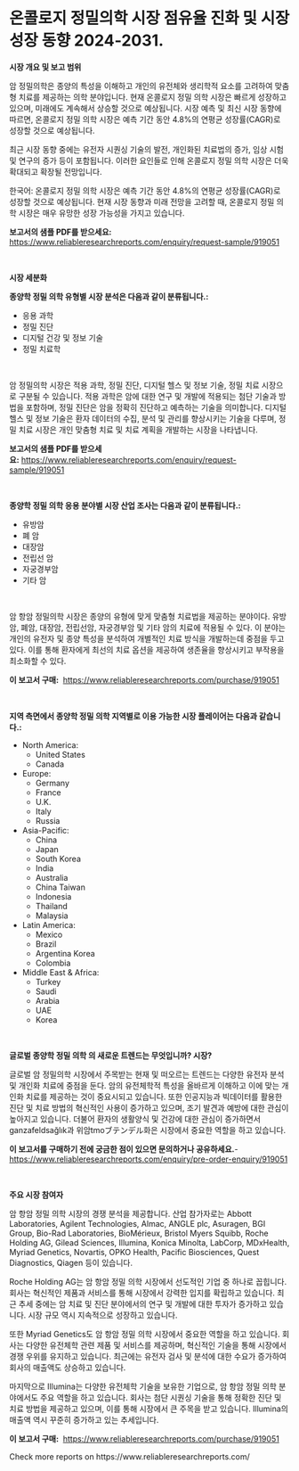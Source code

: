 <p><h1>온콜로지 정밀의학 시장 점유율 진화 및 시장 성장 동향 2024-2031.</h1></p><p><strong>시장 개요 및 보고 범위</strong></p>
<p><p>암 정밀의학은 종양의 특성을 이해하고 개인의 유전체와 생리학적 요소를 고려하여 맞춤형 치료를 제공하는 의학 분야입니다. 현재 온콜로지 정밀 의학 시장은 빠르게 성장하고 있으며, 미래에도 계속해서 상승할 것으로 예상됩니다. 시장 예측 및 최신 시장 동향에 따르면, 온콜로지 정밀 의학 시장은 예측 기간 동안 4.8%의 연평균 성장률(CAGR)로 성장할 것으로 예상됩니다.</p><p>최근 시장 동향 중에는 유전자 시퀀싱 기술의 발전, 개인화된 치료법의 증가, 임상 시험 및 연구의 증가 등이 포함됩니다. 이러한 요인들로 인해 온콜로지 정밀 의학 시장은 더욱 확대되고 확장될 전망입니다.</p><p>한국어: 온콜로지 정밀 의학 시장은 예측 기간 동안 4.8%의 연평균 성장률(CAGR)로 성장할 것으로 예상됩니다. 현재 시장 동향과 미래 전망을 고려할 때, 온콜로지 정밀 의학 시장은 매우 유망한 성장 가능성을 가지고 있습니다.</p></p>
<p><strong>보고서의 샘플 PDF를 받으세요:</strong> <a href="https://www.reliableresearchreports.com/enquiry/request-sample/919051">https://www.reliableresearchreports.com/enquiry/request-sample/919051</a></p>
<p>&nbsp;</p>
<p><strong>시장 세분화</strong></p>
<p><strong>종양학 정밀 의학 유형별 시장 분석은 다음과 같이 분류됩니다.:</strong></p>
<p><ul><li>응용 과학</li><li>정밀 진단</li><li>디지털 건강 및 정보 기술</li><li>정밀 치료학</li></ul></p>
<p>&nbsp;</p>
<p><p>암 정밀의학 시장은 적용 과학, 정밀 진단, 디지털 헬스 및 정보 기술, 정밀 치료 시장으로 구분될 수 있습니다. 적용 과학은 암에 대한 연구 및 개발에 적용되는 첨단 기술과 방법을 포함하며, 정밀 진단은 암을 정확히 진단하고 예측하는 기술을 의미합니다. 디지털 헬스 및 정보 기술은 환자 데이터의 수집, 분석 및 관리를 향상시키는 기술을 다루며, 정밀 치료 시장은 개인 맞춤형 치료 및 치료 계획을 개발하는 시장을 나타냅니다.</p></p>
<p><strong>보고서의 샘플 PDF를 받으세요:</strong>&nbsp;<a href="https://www.reliableresearchreports.com/enquiry/request-sample/919051">https://www.reliableresearchreports.com/enquiry/request-sample/919051</a></p>
<p>&nbsp;</p>
<p><strong> 종양학 정밀 의학 응용 분야별 시장 산업 조사는 다음과 같이 분류됩니다.:</strong></p>
<p><ul><li>유방암</li><li>폐 암</li><li>대장암</li><li>전립선 암</li><li>자궁경부암</li><li>기타 암</li></ul></p>
<p>&nbsp;</p>
<p><p>암 항암 정밀의학 시장은 종양의 유형에 맞게 맞춤형 치료법을 제공하는 분야이다. 유방암, 폐암, 대장암, 전립선암, 자궁경부암 및 기타 암의 치료에 적용될 수 있다. 이 분야는 개인의 유전자 및 종양 특성을 분석하여 개별적인 치료 방식을 개발하는데 중점을 두고 있다. 이를 통해 환자에게 최선의 치료 옵션을 제공하여 생존율을 향상시키고 부작용을 최소화할 수 있다.</p></p>
<p><strong>이 보고서 구매:</strong>&nbsp; <a href="https://www.reliableresearchreports.com/purchase/919051">https://www.reliableresearchreports.com/purchase/919051</a></p>
<p>&nbsp;</p>
<p><strong>지역 측면에서 종양학 정밀 의학 지역별로 이용 가능한 시장 플레이어는 다음과 같습니다.:</strong></p>
<p><ul>
    <li>
        North America:
        <ul>
            <li>United States</li>
            <li>Canada</li>
        </ul>
    </li>
    <li>
        Europe:
        <ul>
            <li>Germany</li>
            <li>France</li>
            <li>U.K.</li>
            <li>Italy</li>
            <li>Russia</li>
        </ul>
    </li>
    <li>
        Asia-Pacific:
        <ul>
            <li>China</li>
            <li>Japan</li>
            <li>South Korea</li>
            <li>India</li>
            <li>Australia</li>
            <li>China Taiwan</li>
            <li>Indonesia</li>
            <li>Thailand</li>
            <li>Malaysia</li>
        </ul>
    </li>
    <li>
        Latin America:
        <ul>
            <li>Mexico</li>
            <li>Brazil</li>
            <li>Argentina Korea</li>
            <li>Colombia</li>
        </ul>
    </li>
    <li>
        Middle East & Africa:
        <ul>
            <li>Turkey</li>
            <li>Saudi</li>
            <li>Arabia</li>
            <li>UAE</li>
            <li>Korea</li>
        </ul>
    </li>
    </ul></p>
<p>&nbsp;</p>
<p><strong>글로벌 종양학 정밀 의학 의 새로운 트렌드는 무엇입니까? 시장?</strong></p>
<p><p>글로벌 암 정밀의학 시장에서 주목받는 현재 및 떠오르는 트렌드는 다양한 유전자 분석 및 개인화 치료에 중점을 둔다. 암의 유전체학적 특성을 올바르게 이해하고 이에 맞는 개인화 치료를 제공하는 것이 중요시되고 있습니다. 또한 인공지능과 빅데이터를 활용한 진단 및 치료 방법의 혁신적인 사용이 증가하고 있으며, 조기 발견과 예방에 대한 관심이 높아지고 있습니다. 더불어 환자의 생활양식 및 건강에 대한 관심이 증가하면서 ganzafeldsağlık과 위암tmoブテンデル화은 시장에서 중요한 역할을 하고 있습니다.</p></p>
<p><strong>이 보고서를 구매하기 전에 궁금한 점이 있으면 문의하거나 공유하세요.</strong>- <a href="https://www.reliableresearchreports.com/enquiry/pre-order-enquiry/919051">https://www.reliableresearchreports.com/enquiry/pre-order-enquiry/919051</a></p>
<p>&nbsp;</p>
<p><strong>주요 시장 참여자</strong></p>
<p><p>암 항암 정밀 의학 시장의 경쟁 분석을 제공합니다. 산업 참가자로는 Abbott Laboratories, Agilent Technologies, Almac, ANGLE plc, Asuragen, BGI Group, Bio-Rad Laboratories, BioMérieux, Bristol Myers Squibb, Roche Holding AG, Gilead Sciences, Illumina, Konica Minolta, LabCorp, MDxHealth, Myriad Genetics, Novartis, OPKO Health, Pacific Biosciences, Quest Diagnostics, Qiagen 등이 있습니다.</p><p>Roche Holding AG는 암 항암 정밀 의학 시장에서 선도적인 기업 중 하나로 꼽힙니다. 회사는 혁신적인 제품과 서비스를 통해 시장에서 강력한 입지를 확립하고 있습니다. 최근 추세 중에는 암 치료 및 진단 분야에서의 연구 및 개발에 대한 투자가 증가하고 있습니다. 시장 규모 역시 지속적으로 성장하고 있습니다.</p><p>또한 Myriad Genetics도 암 항암 정밀 의학 시장에서 중요한 역할을 하고 있습니다. 회사는 다양한 유전체학 관련 제품 및 서비스를 제공하며, 혁신적인 기술을 통해 시장에서 경쟁 우위를 유지하고 있습니다. 최근에는 유전자 검사 및 분석에 대한 수요가 증가하여 회사의 매출액도 상승하고 있습니다.</p><p>마지막으로 Illumina는 다양한 유전체학 기술을 보유한 기업으로, 암 항암 정밀 의학 분야에서도 주요 역할을 하고 있습니다. 회사는 첨단 시퀀싱 기술을 통해 정확한 진단 및 치료 방법을 제공하고 있으며, 이를 통해 시장에서 큰 주목을 받고 있습니다. Illumina의 매출액 역시 꾸준히 증가하고 있는 추세입니다.</p></p>
<p><strong>이 보고서 구매:</strong>&nbsp;&nbsp;<a href="https://www.reliableresearchreports.com/purchase/919051">https://www.reliableresearchreports.com/purchase/919051</a></p>
<p>Check more reports on https://www.reliableresearchreports.com/</p>
